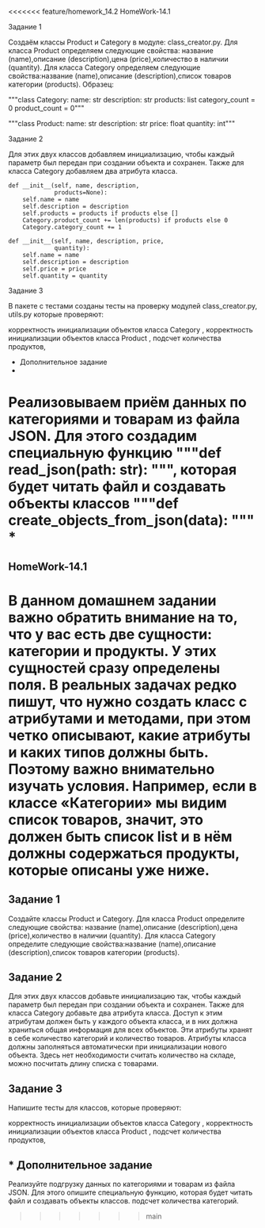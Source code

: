 <<<<<<< feature/homework_14.2
HomeWork-14.1

Задание 1


Создаём классы Product и Category в модуле: class_creator.py. Для класса Product определяем следующие свойства: название (name),описание (description),цена (price),количество в наличии (quantity). Для класса Category определяем следующие свойства:название (name),описание (description),список товаров категории (products).
Образец:

"""class Category:
    name: str
    description: str
    products: list
    category_count = 0
    product_count = 0"""



"""class Product:
    name: str
    description: str
    price: float
    quantity: int"""

Задание 2

Для этих двух классов добавляем инициализацию, чтобы каждый параметр был передан при создании объекта и сохранен. Также для класса Category добавляем два атрибута класса. 
 


    def __init__(self, name, description,
                 products=None): 
        self.name = name
        self.description = description
        self.products = products if products else []
        Category.product_count += len(products) if products else 0
        Category.category_count += 1

    def __init__(self, name, description, price,
                 quantity):    
        self.name = name
        self.description = description
        self.price = price
        self.quantity = quantity
Задание 3

В пакете с тестами созданы тесты на проверку модулей class_creator.py, utils.py которые проверяют:

корректность инициализации объектов класса Category , корректность инициализации объектов класса Product , подсчет количества продуктов,

* Дополнительное задание
* 
Реализовываем приём данных по категориями и товарам из файла JSON. Для этого создадим специальную функцию """def read_json(path: str):  """, которая будет читать файл и создавать объекты классов """def create_objects_from_json(data):  """
* 
=======
## HomeWork-14.1
# В данном домашнем задании важно обратить внимание на то, что у вас есть две сущности: категории и продукты. У этих сущностей сразу определены поля. В реальных задачах редко пишут, что нужно создать класс с атрибутами и методами, при этом четко описывают, какие атрибуты и каких типов должны быть. Поэтому важно внимательно изучать условия. Например, если в классе «Категории» мы видим список товаров, значит, это должен быть список list и в нём должны содержаться продукты, которые описаны уже ниже.

 ## Задание 1
Создайте классы Product и Category.
Для класса Product определите следующие свойства:
название (name),описание (description),цена (price),количество в наличии (quantity).
Для класса Category определите следующие свойства:название (name),описание (description),список товаров категории (products).

## Задание 2
Для этих двух классов добавьте инициализацию так, чтобы каждый параметр был передан при создании объекта и сохранен.
Также для класса Category добавьте два атрибута класса. Доступ к этим атрибутам должен быть у каждого объекта класса, и в них должна храниться общая информация для всех объектов. Эти атрибуты хранят в себе количество категорий и количество товаров.
Атрибуты класса должны заполняться автоматически при инициализации нового объекта.
Здесь нет необходимости считать количество на складе, можно посчитать длину списка с товарами.

## Задание 3
Напишите тесты для классов, которые проверяют:

корректность инициализации объектов класса 
Category
,
корректность инициализации объектов класса 
Product
,
подсчет количества продуктов,

##  * Дополнительное задание
Реализуйте подгрузку данных по категориями и товарам из файла JSON. Для этого опишите специальную функцию, которая будет читать файл и создавать объекты классов.
подсчет количества категорий.

>>>>>>> main

